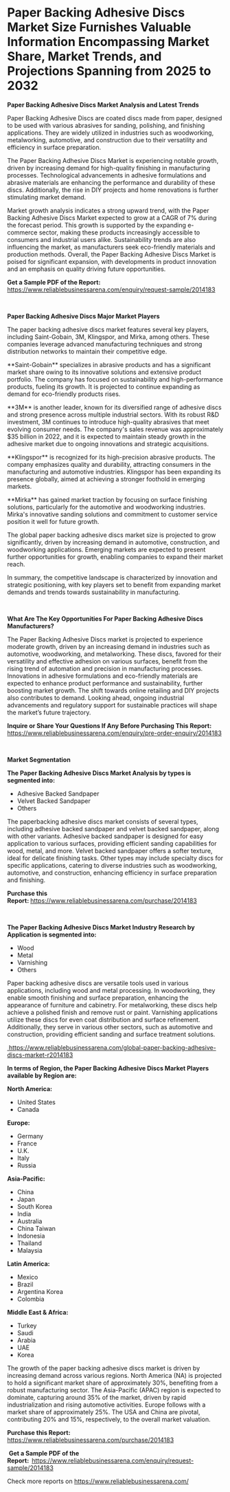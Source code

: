 <p><h1>Paper Backing Adhesive Discs Market Size Furnishes Valuable Information Encompassing Market Share, Market Trends, and Projections Spanning from 2025 to 2032</h1></p><p><strong>Paper Backing Adhesive Discs Market Analysis and Latest Trends</strong></p>
<p><p>Paper Backing Adhesive Discs are coated discs made from paper, designed to be used with various abrasives for sanding, polishing, and finishing applications. They are widely utilized in industries such as woodworking, metalworking, automotive, and construction due to their versatility and efficiency in surface preparation.</p><p>The Paper Backing Adhesive Discs Market is experiencing notable growth, driven by increasing demand for high-quality finishing in manufacturing processes. Technological advancements in adhesive formulations and abrasive materials are enhancing the performance and durability of these discs. Additionally, the rise in DIY projects and home renovations is further stimulating market demand.</p><p>Market growth analysis indicates a strong upward trend, with the Paper Backing Adhesive Discs Market expected to grow at a CAGR of 7% during the forecast period. This growth is supported by the expanding e-commerce sector, making these products increasingly accessible to consumers and industrial users alike. Sustainability trends are also influencing the market, as manufacturers seek eco-friendly materials and production methods. Overall, the Paper Backing Adhesive Discs Market is poised for significant expansion, with developments in product innovation and an emphasis on quality driving future opportunities.</p></p>
<p><strong>Get a Sample PDF of the Report:&nbsp;</strong> <a href="https://www.reliablebusinessarena.com/enquiry/request-sample/2014183?utm_campaign=1871&utm_medium=2&utm_source=Github&utm_content=ia&utm_term=29032025&utm_id=paper-backing-adhesive-discs">https://www.reliablebusinessarena.com/enquiry/request-sample/2014183</a></p>
<p>&nbsp;</p>
<p><strong>Paper Backing Adhesive Discs Major Market Players</strong></p>
<p><p>The paper backing adhesive discs market features several key players, including Saint-Gobain, 3M, Klingspor, and Mirka, among others. These companies leverage advanced manufacturing techniques and strong distribution networks to maintain their competitive edge.</p><p>**Saint-Gobain** specializes in abrasive products and has a significant market share owing to its innovative solutions and extensive product portfolio. The company has focused on sustainability and high-performance products, fueling its growth. It is projected to continue expanding as demand for eco-friendly products rises.</p><p>**3M** is another leader, known for its diversified range of adhesive discs and strong presence across multiple industrial sectors. With its robust R&D investment, 3M continues to introduce high-quality abrasives that meet evolving consumer needs. The company's sales revenue was approximately $35 billion in 2022, and it is expected to maintain steady growth in the adhesive market due to ongoing innovations and strategic acquisitions.</p><p>**Klingspor** is recognized for its high-precision abrasive products. The company emphasizes quality and durability, attracting consumers in the manufacturing and automotive industries. Klingspor has been expanding its presence globally, aimed at achieving a stronger foothold in emerging markets.</p><p>**Mirka** has gained market traction by focusing on surface finishing solutions, particularly for the automotive and woodworking industries. Mirka's innovative sanding solutions and commitment to customer service position it well for future growth.</p><p>The global paper backing adhesive discs market size is projected to grow significantly, driven by increasing demand in automotive, construction, and woodworking applications. Emerging markets are expected to present further opportunities for growth, enabling companies to expand their market reach.</p><p>In summary, the competitive landscape is characterized by innovation and strategic positioning, with key players set to benefit from expanding market demands and trends towards sustainability in manufacturing.</p></p>
<p>&nbsp;</p>
<p><strong>What Are The Key Opportunities For Paper Backing Adhesive Discs Manufacturers?</strong></p>
<p><p>The Paper Backing Adhesive Discs market is projected to experience moderate growth, driven by an increasing demand in industries such as automotive, woodworking, and metalworking. These discs, favored for their versatility and effective adhesion on various surfaces, benefit from the rising trend of automation and precision in manufacturing processes. Innovations in adhesive formulations and eco-friendly materials are expected to enhance product performance and sustainability, further boosting market growth. The shift towards online retailing and DIY projects also contributes to demand. Looking ahead, ongoing industrial advancements and regulatory support for sustainable practices will shape the market’s future trajectory.</p></p>
<p><strong>Inquire or Share Your Questions If Any Before Purchasing This Report:</strong> <a href="https://www.reliablebusinessarena.com/enquiry/pre-order-enquiry/2014183?utm_campaign=1871&utm_medium=2&utm_source=Github&utm_content=ia&utm_term=29032025&utm_id=paper-backing-adhesive-discs">https://www.reliablebusinessarena.com/enquiry/pre-order-enquiry/2014183</a></p>
<p>&nbsp;</p>
<p><strong>Market Segmentation</strong></p>
<p><strong>The Paper Backing Adhesive Discs Market Analysis by types is segmented into:</strong></p>
<p><ul><li>Adhesive Backed Sandpaper</li><li>Velvet Backed Sandpaper</li><li>Others</li></ul></p>
<p><p>The paperbacking adhesive discs market consists of several types, including adhesive backed sandpaper and velvet backed sandpaper, along with other variants. Adhesive backed sandpaper is designed for easy application to various surfaces, providing efficient sanding capabilities for wood, metal, and more. Velvet backed sandpaper offers a softer texture, ideal for delicate finishing tasks. Other types may include specialty discs for specific applications, catering to diverse industries such as woodworking, automotive, and construction, enhancing efficiency in surface preparation and finishing.</p></p>
<p><strong>Purchase this Report:&nbsp;</strong><a href="https://www.reliablebusinessarena.com/purchase/2014183?utm_campaign=1871&utm_medium=2&utm_source=Github&utm_content=ia&utm_term=29032025&utm_id=paper-backing-adhesive-discs">https://www.reliablebusinessarena.com/purchase/2014183</a></p>
<p>&nbsp;</p>
<p><strong>The Paper Backing Adhesive Discs Market Industry Research by Application is segmented into:</strong></p>
<p><ul><li>Wood</li><li>Metal</li><li>Varnishing</li><li>Others</li></ul></p>
<p><p>Paper backing adhesive discs are versatile tools used in various applications, including wood and metal processing. In woodworking, they enable smooth finishing and surface preparation, enhancing the appearance of furniture and cabinetry. For metalworking, these discs help achieve a polished finish and remove rust or paint. Varnishing applications utilize these discs for even coat distribution and surface refinement. Additionally, they serve in various other sectors, such as automotive and construction, providing efficient sanding and surface treatment solutions.</p></p>
<p><a href="https://www.reliablebusinessarena.com/global-paper-backing-adhesive-discs-market-r2014183?utm_campaign=1871&utm_medium=2&utm_source=Github&utm_content=ia&utm_term=29032025&utm_id=paper-backing-adhesive-discs">&nbsp;https://www.reliablebusinessarena.com/global-paper-backing-adhesive-discs-market-r2014183</a></p>
<p><strong>In terms of Region, the Paper Backing Adhesive Discs Market Players available by Region are:</strong></p>
<p>
    <p> <strong> North America: </strong>
        <ul>
            <li>United States</li>
            <li>Canada</li>
        </ul>
        </p> 
    <p> <strong> Europe: </strong>
        <ul>
            <li>Germany</li>
            <li>France</li>
            <li>U.K.</li>
            <li>Italy</li>
            <li>Russia</li>
        </ul>
        </p> 
    <p> <strong> Asia-Pacific: </strong>
        <ul>
            <li>China</li>
            <li>Japan</li>
            <li>South Korea</li>
            <li>India</li>
            <li>Australia</li>
            <li>China Taiwan</li>
            <li>Indonesia</li>
            <li>Thailand</li>
            <li>Malaysia</li>
        </ul>
        </p> 
    <p> <strong> Latin America: </strong>
        <ul>
            <li>Mexico</li>
            <li>Brazil</li>
            <li>Argentina Korea</li>
            <li>Colombia</li>
        </ul>
        </p> 
    <p> <strong> Middle East & Africa: </strong>
        <ul>
            <li>Turkey</li>
            <li>Saudi</li>
            <li>Arabia</li>
            <li>UAE</li>
            <li>Korea</li>
        </ul>
    </p>
    </p>
<p><p>The growth of the paper backing adhesive discs market is driven by increasing demand across various regions. North America (NA) is projected to hold a significant market share of approximately 30%, benefiting from a robust manufacturing sector. The Asia-Pacific (APAC) region is expected to dominate, capturing around 35% of the market, driven by rapid industrialization and rising automotive activities. Europe follows with a market share of approximately 25%. The USA and China are pivotal, contributing 20% and 15%, respectively, to the overall market valuation.</p></p>
<p><strong>Purchase this Report: </strong><a href="https://www.reliablebusinessarena.com/purchase/2014183?utm_campaign=1871&utm_medium=2&utm_source=Github&utm_content=ia&utm_term=29032025&utm_id=paper-backing-adhesive-discs">https://www.reliablebusinessarena.com/purchase/2014183</a></p>
<p>&nbsp;<strong>Get a Sample PDF of the Report:&nbsp;&nbsp;</strong><a href="https://www.reliablebusinessarena.com/enquiry/request-sample/2014183?utm_campaign=1871&utm_medium=2&utm_source=Github&utm_content=ia&utm_term=29032025&utm_id=paper-backing-adhesive-discs">https://www.reliablebusinessarena.com/enquiry/request-sample/2014183</a></p>
<p><strong></strong></p>
<p>Check more reports on <a href="https://www.reliablebusinessarena.com/?utm_campaign=1871&utm_medium=2&utm_source=Github&utm_content=ia&utm_term=29032025&utm_id=paper-backing-adhesive-discs">https://www.reliablebusinessarena.com/</a></p>